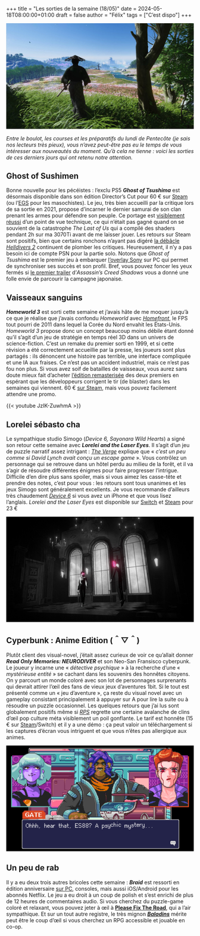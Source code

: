 +++
title = "Les sorties de la semaine (18/05)"
date = 2024-05-18T08:00:00+01:00
draft = false
author = "Félix"
tags = ["C’est dispo"]
+++ 

![Capture d’écran du jeu Ghost of Tsushima](ghosting.jpg "Légende de l’image")

*Entre le boulot, les courses et les préparatifs du lundi de Pentecôte (je sais nos lecteurs très pieux), vous n’avez peut-être pas eu le temps de vous intéresser aux nouveautés du moment. Qu’à cela ne tienne : voici les sorties de ces derniers jours qui ont retenu notre attention.*

## Ghost of Sushimen

Bonne nouvelle pour les pécéistes : l’exclu PS5 ***Ghost of Tsushima*** est désormais disponible dans son édition Director’s Cut pour 60 € sur [Steam](https://store.steampowered.com/agecheck/app/2215430/) (ou l’[EGS](https://store.epicgames.com/fr/p/ghost-of-tsushima) pour les masochistes). Le jeu, très bien accueilli par la critique lors de sa sortie en 2021, propose d’incarner le dernier samurai de son clan prenant les armes pour défendre son peuple. Ce portage est [visiblement réussi](https://www.gamesradar.com/games/action/perfect-the-moment-you-open-it-ghost-of-tsushima-pc-players-praise-sonys-port-after-past-stumbles-with-the-last-of-us/) d’un point de vue technique, ce qui n’était pas gagné quand on se souvient de la catastrophe *The Last of Us* qui a compilé des shaders pendant 2h sur ma 3070Ti avant de me laisser jouer. Les retours sur Steam sont positifs, bien que certains ronchons n’ayant pas digéré [la débâcle *Helldivers 2*](https://nostick.fr/articles/2024/mai/0505-sony-fait-plonger-helldivers-2-en-enfer/) continuent de plomber les critiques. Heureusement, il n’y a pas besoin ici de compte PSN pour la partie solo. Notons que *Ghost of Tsushima* est le premier jeu à embarquer [l’overlay Sony](https://www.theverge.com/2024/5/16/24158246/sony-playstation-pc-overlay-hands-on) sur PC qui permet de synchroniser ses succès et son profil. Bref, vous pouvez foncer les yeux fermés si [le premier trailer](https://nostick.fr/articles/2024/mai/1505-premier-trailer-pour-assassins-creed-japon-qui-sortira-le-15-novembre/) d’*Assassin’s Creed Shadows* vous a donné une folle envie de parcourir la campagne japonaise.

## Vaisseaux sanguins

***Homeworld 3*** est sorti cette semaine et j’avais hâte de me moquer jusqu’à ce que je réalise que j’avais confondu *Homeworld* avec *[Homefront](https://fr.wikipedia.org/wiki/Homefront_(jeu_vidéo))*, le FPS tout pourri de 2011 dans lequel la Corée du Nord envahit les États-Unis. *Homeworld 3* propose donc un concept beaucoup moins débile étant donné qu’il s’agit d’un jeu de stratégie en temps réel 3D dans un univers de science-fiction. C’est un remake du premier sorti en 1999, et si cette révision a été correctement accueillie par la presse, les joueurs sont plus partagés : ils dénoncent une histoire pas terrible, une interface compliquée et une IA aux fraises. Ce n’est pas un accident industriel, mais ce n’est pas fou non plus. Si vous avez soif de batailles de vaisseaux, vous aurez sans doute mieux fait d’acheter [l’édition remasterisée](https://store.steampowered.com/app/244160/Homeworld_Remastered_Collection/) des deux premiers en espérant que les développeurs corrigent le tir (de blaster) dans les semaines qui viennent. 60 € [sur Steam](https://store.steampowered.com/app/1840080/Homeworld_3/), mais vous pouvez facilement attendre une promo.

{{< youtube JzIK-ZuwhmA >}} 

## Lorelei sébasto cha

Le sympathique studio Simogo (*Device 6, Sayonara Wild Hearts*) a signé son retour cette semaine avec ***Lorelei and the Laser Eyes***. Il s’agit d’un jeu de puzzle narratif assez intrigant : *[The Verge](https://www.theverge.com/24157530/lorelei-and-the-laser-eyes-review-switch-steam)* explique que « *c’est un peu comme si David Lynch avait conçu un escape game* ». Vous contrôlez un personnage qui se retrouve dans un hôtel perdu au milieu de la forêt, et il va s’agir de résoudre différentes énigmes pour faire progresser l’intrigue. Difficile d’en dire plus sans spoiler, mais si vous aimez les casse-tête et prendre des notes, c’est pour vous : les retours sont tous unanimes et les jeux Simogo sont généralement excellents. Je vous recommande d’ailleurs très chaudement *[Device 6](https://apps.apple.com/fr/app/device-6/id680366065?l=fr-FR)* si vous avez un iPhone et que vous lisez l’anglais. *Lorelei and the Laser Eyes* est disponible sur [Switch](https://www.nintendo.com/fr-fr/Jeux/Jeux-a-telecharger-sur-Nintendo-Switch/Lorelei-and-the-Laser-Eyes-2233013.html) et [Steam](https://store.steampowered.com/app/2008920/Lorelei_and_the_Laser_Eyes/) pour 23 €

![Capture d’écran du jeu Lorelei and the Laser Eyes](lorelei.jpg "Légende de l’image")

## Cyperbunk : Anime Edition (＾▽＾)

Plutôt client des visual-novel, j’était assez curieux de voir ce qu’allait donner ***Read Only Memories: NEURODIVER*** et son Neo-San Fransisco cyberpunk. Le joueur y incarne une « *détective psychique* » à la recherche d’une « *mystérieuse entité* » se cachant dans les souvenirs des honnêtes citoyens. On y parcourt un monde coloré avec son lot de personnages surprenants qui devrait attirer l’œil des fans de vieux jeux d’aventures 1bit. Si le tout est présenté comme un « jeu d’aventure », ça reste du visual novel avec un gameplay consistant principalement à appuyer sur A pour lire la suite ou à résoudre un puzzle occasionnel. Les quelques retours que j’ai lus sont globalement positifs même si *[RPS](https://www.rockpapershotgun.com/read-only-memories-neurodiver-review)* regrette une certaine avalanche de clins d’œil pop culture méta visiblement un poil gonflante. Le tarif est honnête (15 € sur [Steam](https://store.steampowered.com/app/1293910/Read_Only_Memories_NEURODIVER/)/Switch) et il y a une démo : ça peut valoir un téléchargement si les captures d’écran vous intriguent et que vous n’êtes pas allergique aux animes.

![Capture d’écran du jeu Read Only Memories: NEURODIVER](NEURODIVER.jpeg "Légende de l’image")

## Un peu de rab

Il y a eu deux trois autres bricoles cette semaine : ***Braid*** est ressorti en édition anniversaire [sur PC](https://store.steampowered.com/app/499180/Braid_Anniversary_Edition/), consoles, mais aussi iOS/Android pour les abonnés Netflix. Le jeu a eu droit à un coup de polish et s’est enrichi de plus de 12 heures de commentaires audio. Si vous cherchez du puzzle-game coloré et relaxant, vous pouvez jeter à œil à **[Please Fix The Road](https://store.steampowered.com/app/1383250/Please_Fix_The_Road/)**, qui a l’air sympathique. Et sur un tout autre registre, le très mignon ***[Baladins](https://store.steampowered.com/app/1866320/Baladins/)*** mérite peut être le coup d’œil si vous cherchez un RPG accessible et jouable en co-op.